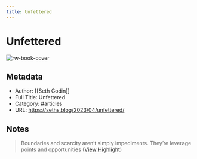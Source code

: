 ```yaml
---
title: Unfettered
---
```

# Unfettered

![rw-book-cover](https://149521506.v2.pressablecdn.com/wp-content/uploads/2018/06/seth_godin_ogimages_v02_18061317.jpg)

## Metadata
- Author: [[Seth Godin]]
- Full Title: Unfettered
- Category: #articles
- URL: https://seths.blog/2023/04/unfettered/

## Notes
> Boundaries and scarcity aren’t simply impediments. They’re leverage points and opportunities ([View Highlight](https://read.readwise.io/read/01gy24ryywpbqgt514fn4wa9tj))

